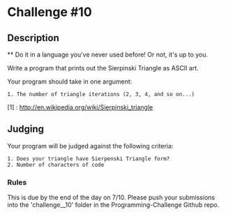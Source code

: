 Challenge #10
============

## Description

** Do it in a language you've never used before! Or not, it's up to you.

Write a program that prints out the Sierpinski Triangle as ASCII art.

Your program should take in one argument:
	
	1. The number of triangle iterations (2, 3, 4, and so on...)

[1] : http://en.wikipedia.org/wiki/Sierpinski_triangle

## Judging

Your program will be judged against the following criteria:

	1. Does your triangle have Sierpenski Triangle form?
	2. Number of characters of code

### Rules

This is due by the end of the day on 7/10. Please push your submissions into the 'challenge__10' folder in the Programming-Challenge Github repo.
